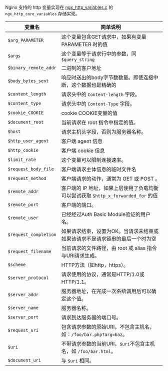 Nginx 支持的 http 变量实现在 [ngx_http_variables.c](https://github.com/nginx/nginx/blob/master/src/http/ngx_http_variables.c#L164) 的 `ngx_http_core_variables` 存储实现。

| 变量名                   | 简单说明                                                      |
|-----------------------|-----------------------------------------------------------|
| `$arg_PARAMETER`      | 这个变量包含GET请求中，如果有变量 PARAMETER 时的值                          |
| `$args`               | 这个变量等于请求行中的参数，同 `$query_string`                           |
| `$binary_remote_addr` | 二进制的客户地址                                                  |
| `$body_bytes_sent`    | 响应时送出的body字节数数量。即使连接中断，这个数据也是精确的                          |
| `$content_length`     | 请求头中的 `Content-length` 字段。                                |
| `$content_type`       | 请求头中的 `Content-Type` 字段。                                  |
| `$cookie_COOKIE`      | cookie COOKIE变量的值                                         |
| `$document_root`      | 当前请求在 root 指令中指定的值。                                       |
| `$host`               | 请求主机头字段，否则为服务器名称。                                         |
| `$http_user_agent`    | 客户端 agent 信息                                              |
| `$http_cookie`        | 客户端 cookie 信息                                             |
| `$limit_rate`         | 这个变量可以限制连接速率。                                             |
| `$request_body_file`  | 客户端请求主体信息的临时文件名                                           |
| `$request_method`     | 客户端请求的动作，通常为 GET 或 POST 。                                 |
| `$remote_addr`        | 客户端的 IP 地址，如果上层使用了负载均衡可以尝试获取 `$http_x_forwarded_for` 的值 |
| `$remote_port`        | 客户端的端口。                                                   |
| `$remote_user`        | 已经经过Auth Basic Module验证的用户名。                              |
| `$request_completion` | 如果请求结束，设置为OK。当请求未结束或如果该请求不是请求链串的最后一个时为空                   |
| `$request_filename`   | 当前请求的文件路径，由 root 或 alias 指令与URI请求生成。                      |
| `$scheme`             | HTTP方法（如http，https）。                                      |
| `$server_protocol`    | 请求使用的协议，通常是HTTP/1.0或HTTP/1.1。                             |
| `$server_addr`        | 服务器地址，在完成一次系统调用后可以确定这个值。                                  |
| `$server_name`        | 服务器名称。                                                    |
| `$server_port`        | 请求到达服务器的端口号。                                              |
| `$request_uri`        | 包含请求参数的原始URI，不包含主机名，如：`/foo/bar.php?arg=baz`。             |
| `$uri`                | 不带请求参数的当前URI，`$uri`不包含主机名，如 `/foo/bar.html`。              |
| `$document_uri`       | 与 `$uri` 相同。                                              |
